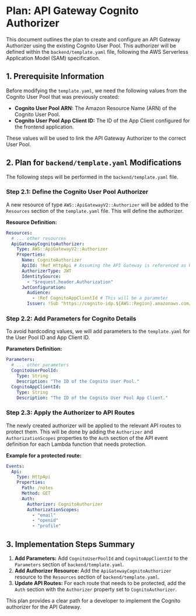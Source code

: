 # Plan: API Gateway Cognito Authorizer

This document outlines the plan to create and configure an API Gateway Authorizer using the existing Cognito User Pool. This authorizer will be defined within the `backend/template.yaml` file, following the AWS Serverless Application Model (SAM) specification.

## 1. Prerequisite Information

Before modifying the `template.yaml`, we need the following values from the Cognito User Pool that was previously created:

*   **Cognito User Pool ARN:** The Amazon Resource Name (ARN) of the Cognito User Pool.
*   **Cognito User Pool App Client ID:** The ID of the App Client configured for the frontend application.

These values will be used to link the API Gateway Authorizer to the correct User Pool.

## 2. Plan for `backend/template.yaml` Modifications

The following steps will be performed in the `backend/template.yaml` file.

### Step 2.1: Define the Cognito User Pool Authorizer

A new resource of type `AWS::ApiGatewayV2::Authorizer` will be added to the `Resources` section of the `template.yaml` file. This will define the authorizer.

**Resource Definition:**

```yaml
Resources:
  # ... other resources
  ApiGatewayCognitoAuthorizer:
    Type: AWS::ApiGatewayV2::Authorizer
    Properties:
      Name: CognitoAuthorizer
      ApiId: !Ref HttpApi # Assuming the API Gateway is referenced as HttpApi
      AuthorizerType: JWT
      IdentitySource:
        - "$request.header.Authorization"
      JwtConfiguration:
        Audience:
          - !Ref CognitoAppClientId # This will be a parameter
        Issuer: !Sub "https://cognito-idp.${AWS::Region}.amazonaws.com/${CognitoUserPoolId}" # This will use a parameter
```

### Step 2.2: Add Parameters for Cognito Details

To avoid hardcoding values, we will add parameters to the `template.yaml` for the User Pool ID and App Client ID.

**Parameters Definition:**

```yaml
Parameters:
  # ... other parameters
  CognitoUserPoolId:
    Type: String
    Description: "The ID of the Cognito User Pool."
  CognitoAppClientId:
    Type: String
    Description: "The ID of the Cognito User Pool App Client."
```

### Step 2.3: Apply the Authorizer to API Routes

The newly created authorizer will be applied to the relevant API routes to protect them. This will be done by adding the `Authorizer` and `AuthorizationScopes` properties to the `Auth` section of the API event definition for each Lambda function that needs protection.

**Example for a protected route:**

```yaml
Events:
  Api:
    Type: HttpApi
    Properties:
      Path: /notes
      Method: GET
      Auth:
        Authorizer: CognitoAuthorizer
        AuthorizationScopes:
          - "email"
          - "openid"
          - "profile"
```

## 3. Implementation Steps Summary

1.  **Add Parameters:** Add `CognitoUserPoolId` and `CognitoAppClientId` to the `Parameters` section of `backend/template.yaml`.
2.  **Add Authorizer Resource:** Add the `ApiGatewayCognitoAuthorizer` resource to the `Resources` section of `backend/template.yaml`.
3.  **Update API Routes:** For each route that needs to be protected, add the `Auth` section with the `Authorizer` property set to `CognitoAuthorizer`.

This plan provides a clear path for a developer to implement the Cognito authorizer for the API Gateway.